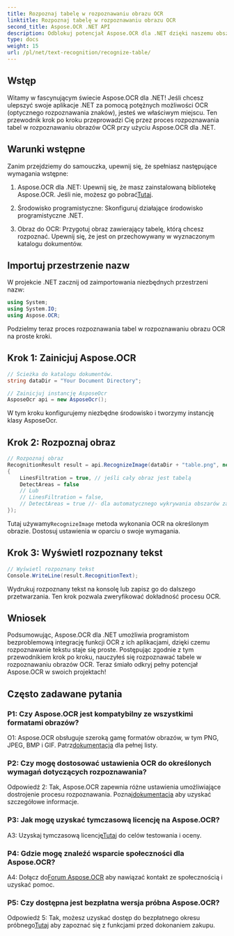 ```yaml
---
title: Rozpoznaj tabelę w rozpoznawaniu obrazu OCR
linktitle: Rozpoznaj tabelę w rozpoznawaniu obrazu OCR
second_title: Aspose.OCR .NET API
description: Odblokuj potencjał Aspose.OCR dla .NET dzięki naszemu obszernemu przewodnikowi na temat rozpoznawania tabel w rozpoznawaniu obrazów OCR.
type: docs
weight: 15
url: /pl/net/text-recognition/recognize-table/
---
```

## Wstęp

Witamy w fascynującym świecie Aspose.OCR dla .NET! Jeśli chcesz ulepszyć swoje aplikacje .NET za pomocą potężnych możliwości OCR (optycznego rozpoznawania znaków), jesteś we właściwym miejscu. Ten przewodnik krok po kroku przeprowadzi Cię przez proces rozpoznawania tabel w rozpoznawaniu obrazów OCR przy użyciu Aspose.OCR dla .NET.

## Warunki wstępne

Zanim przejdziemy do samouczka, upewnij się, że spełniasz następujące wymagania wstępne:

1.  Aspose.OCR dla .NET: Upewnij się, że masz zainstalowaną bibliotekę Aspose.OCR. Jeśli nie, możesz go pobrać[Tutaj](https://releases.aspose.com/ocr/net/).

2. Środowisko programistyczne: Skonfiguruj działające środowisko programistyczne .NET.

3. Obraz do OCR: Przygotuj obraz zawierający tabelę, którą chcesz rozpoznać. Upewnij się, że jest on przechowywany w wyznaczonym katalogu dokumentów.

## Importuj przestrzenie nazw

W projekcie .NET zacznij od zaimportowania niezbędnych przestrzeni nazw:

```csharp
using System;
using System.IO;
using Aspose.OCR;
```

Podzielmy teraz proces rozpoznawania tabel w rozpoznawaniu obrazu OCR na proste kroki.

## Krok 1: Zainicjuj Aspose.OCR

```csharp
// Ścieżka do katalogu dokumentów.
string dataDir = "Your Document Directory";

// Zainicjuj instancję AsposeOcr
AsposeOcr api = new AsposeOcr();
```

W tym kroku konfigurujemy niezbędne środowisko i tworzymy instancję klasy AsposeOcr.

## Krok 2: Rozpoznaj obraz

```csharp
// Rozpoznaj obraz
RecognitionResult result = api.RecognizeImage(dataDir + "table.png", new RecognitionSettings
{
    LinesFiltration = true, // jeśli cały obraz jest tabelą
    DetectAreas = false
    // Lub
    // LinesFiltration = false,
    // DetectAreas = true //- dla automatycznego wykrywania obszarów za pomocą tabeli
});
```

 Tutaj używamy`RecognizeImage` metoda wykonania OCR na określonym obrazie. Dostosuj ustawienia w oparciu o swoje wymagania.

## Krok 3: Wyświetl rozpoznany tekst

```csharp
// Wyświetl rozpoznany tekst
Console.WriteLine(result.RecognitionText);
```

Wydrukuj rozpoznany tekst na konsolę lub zapisz go do dalszego przetwarzania. Ten krok pozwala zweryfikować dokładność procesu OCR.

## Wniosek

Podsumowując, Aspose.OCR dla .NET umożliwia programistom bezproblemową integrację funkcji OCR z ich aplikacjami, dzięki czemu rozpoznawanie tekstu staje się proste. Postępując zgodnie z tym przewodnikiem krok po kroku, nauczyłeś się rozpoznawać tabele w rozpoznawaniu obrazów OCR. Teraz śmiało odkryj pełny potencjał Aspose.OCR w swoich projektach!

## Często zadawane pytania

### P1: Czy Aspose.OCR jest kompatybilny ze wszystkimi formatami obrazów?

 O1: Aspose.OCR obsługuje szeroką gamę formatów obrazów, w tym PNG, JPEG, BMP i GIF. Patrz[dokumentacja](https://reference.aspose.com/ocr/net/) dla pełnej listy.

### P2: Czy mogę dostosować ustawienia OCR do określonych wymagań dotyczących rozpoznawania?

 Odpowiedź 2: Tak, Aspose.OCR zapewnia różne ustawienia umożliwiające dostrojenie procesu rozpoznawania. Poznaj[dokumentacja](https://reference.aspose.com/ocr/net/) aby uzyskać szczegółowe informacje.

### P3: Jak mogę uzyskać tymczasową licencję na Aspose.OCR?

 A3: Uzyskaj tymczasową licencję[Tutaj](https://purchase.aspose.com/temporary-license/) do celów testowania i oceny.

### P4: Gdzie mogę znaleźć wsparcie społeczności dla Aspose.OCR?

 A4: Dołącz do[Forum Aspose.OCR](https://forum.aspose.com/c/ocr/16) aby nawiązać kontakt ze społecznością i uzyskać pomoc.

### P5: Czy dostępna jest bezpłatna wersja próbna Aspose.OCR?

 Odpowiedź 5: Tak, możesz uzyskać dostęp do bezpłatnego okresu próbnego[Tutaj](https://releases.aspose.com/) aby zapoznać się z funkcjami przed dokonaniem zakupu.